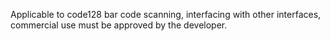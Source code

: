 Applicable to code128 bar code scanning, interfacing with other interfaces, commercial use must be approved by the developer.
